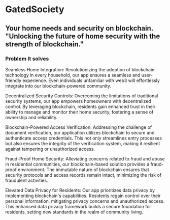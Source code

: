 # GatedSociety

## Your home needs and security on blockchain. "Unlocking the future of home security with the strength of blockchain."


### Problem It solves

Seamless Home Integration: Revolutionizing the adoption of blockchain technology in every household, our app ensures a seamless and user-friendly experience. Even individuals unfamiliar with web3 will effortlessly integrate into our blockchain-powered community.

Decentralized Security Controls: Overcoming the limitations of traditional security systems, our app empowers homeowners with decentralized control. By leveraging blockchain, residents gain enhanced trust in their ability to manage and monitor their home security, fostering a sense of ownership and reliability.

Blockchain-Powered Access Verification: Addressing the challenge of document verification, our application utilizes blockchain to secure and authenticate access credentials. This not only streamlines entry processes but also ensures the integrity of the verification system, making it resilient against tampering or unauthorized access.

Fraud-Proof Home Security: Alleviating concerns related to fraud and abuse in residential communities, our blockchain-based solution provides a fraud-proof environment. The immutable nature of blockchain ensures that security protocols and access records remain intact, minimizing the risk of fraudulent activities.

Elevated Data Privacy for Residents: Our app prioritizes data privacy by implementing blockchain's capabilities. Residents regain control over their personal information, mitigating privacy concerns and unauthorized access. This enhanced data privacy framework builds a secure foundation for residents, setting new standards in the realm of community living.